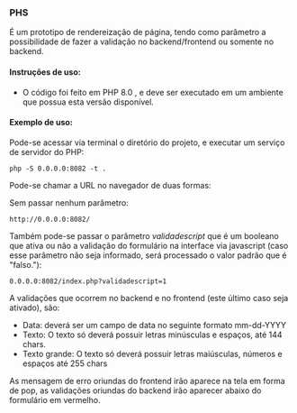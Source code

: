 ### PHS


É um prototipo de rendereização de página, tendo como parâmetro a possibilidade de fazer a validação no backend/frontend ou somente no backend.


#### Instruções de uso:

- O código foi feito em PHP 8.0 , e deve ser executado em um ambiente que possua esta versão disponível.


#### Exemplo de uso:

Pode-se acessar via terminal o diretório do projeto, e executar um serviço de servidor do PHP:

`php -S 0.0.0.0:8082 -t .`

Pode-se chamar a URL no navegador de duas formas:

Sem passar nenhum parâmetro: 

`http://0.0.0.0:8082/`

Também pode-se passar o parâmetro *validadescript* que é um booleano que ativa ou não a validação do formulário na interface via javascript (caso esse parâmetro não seja informado, será processado o valor padrão que é "falso."): 

`0.0.0.0:8082/index.php?validadescript=1`

A validações que ocorrem no backend e no frontend (este último caso seja ativado), são:

- Data: deverá ser um campo de data no seguinte formato mm-dd-YYYY
 - Texto: O texto só deverá possuir letras minúsculas e espaços, até 144 chars.
 - Texto grande: O texto só deverá possuir letras maiúsculas, números e 
espaços até 255 chars


As mensagem de erro oriundas do frontend irão aparece na tela em forma de pop, as validações oriundas do backend irão aparecer abaixo do formulário em vermelho.





